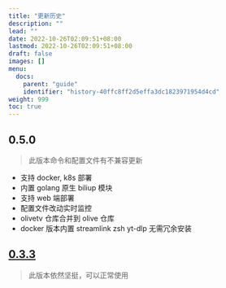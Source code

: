 ```yaml
---
title: "更新历史"
description: ""
lead: ""
date: 2022-10-26T02:09:51+08:00
lastmod: 2022-10-26T02:09:51+08:00
draft: false
images: []
menu:
  docs:
    parent: "guide"
    identifier: "history-40ffc8ff2d5effa3dc1823971954d4cd"
weight: 999
toc: true
---
```


## 0.5.0

> 此版本命令和配置文件有不兼容更新

- 支持 docker, k8s 部署
- 内置 golang 原生 biliup 模块
- 支持 web 端部署
- 配置文件改动实时监控
- olivetv 仓库合并到 olive 仓库
- docker 版本内置 streamlink zsh yt-dlp 无需冗余安装

## [0.3.3](https://github.com/go-olive/olive/tree/0.3.3)

> 此版本依然坚挺，可以正常使用
